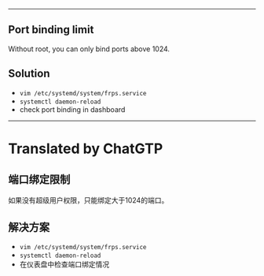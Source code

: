 <!--HugoNoteFlag-->

---

## Port binding limit

Without root, you can only bind ports above 1024. 

## Solution

* `vim /etc/systemd/system/frps.service`
* `systemctl daemon-reload`
* check port binding in dashboard


---

<!--HugoNoteZhFlag-->

# Translated by ChatGTP

## 端口绑定限制

如果没有超级用户权限，只能绑定大于1024的端口。

## 解决方案

* `vim /etc/systemd/system/frps.service`
* `systemctl daemon-reload`
* 在仪表盘中检查端口绑定情况